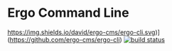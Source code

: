 # Ergo Command Line

https://img.shields.io/david/ergo-cms/ergo-cli.svg)](https://github.com/ergo-cms/ergo-cli)
[![build status](https://secure.travis-ci.org/ergo-cms/ergo-cli.svg)](http://travis-ci.org/ergo-cms/ergo-cli)


